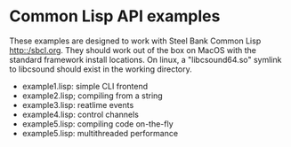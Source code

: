 # Common Lisp API examples

These examples are designed to work with Steel Bank Common Lisp
<http::/sbcl.org>. They should work out of the box on MacOS with the
standard framework install locations. On linux, a "libcsound64.so" symlink to libcsound
should exist in the working directory.


- example1.lisp: simple CLI frontend
- example2.lisp; compiling from a string
- example3.lisp: reatlime events
- example4.lisp: control channels
- example5.lisp: compiling code on-the-fly
- example5.lisp: multithreaded performance

